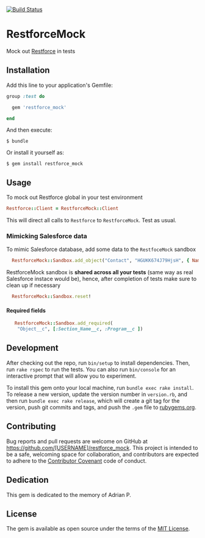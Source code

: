 [![Build Status](https://travis-ci.org/ilyakatz/restforce_mock.svg?branch=master)](https://travis-ci.org/ilyakatz/restforce_mock)

# RestforceMock

Mock out [Restforce](https://github.com/ejholmes/restforce) in tests

## Installation

Add this line to your application's Gemfile:

```ruby
group :test do

  gem 'restforce_mock'

end
```

And then execute:

    $ bundle

Or install it yourself as:

    $ gem install restforce_mock

## Usage

To mock out Restforce global in your test environment

```ruby
Restforce::Client = RestforceMock::Client
```

This will direct all calls to `Restforce` to `RestforceMock`. Test as usual.

### Mimicking Salesforce data

To mimic Salesforce database, add some data to the `RestfoceMock` sandbox

```ruby
  RestforceMock::Sandbox.add_object("Contact", "HGUKK674J79HjsH", { Name__c: "John" })
```

RestforceMock sandbox is **shared across all your tests** (same way as real Salesforce instace would be), hence,
after completion of tests make sure to clean up if necessary

```ruby
  RestforceMock::Sandbox.reset!
```

#### Required fields

```ruby
   RestforceMock::Sandbox.add_required(
    "Object__c", [:Section_Name__c, :Program__c ])
```

## Development

After checking out the repo, run `bin/setup` to install dependencies. Then, run `rake rspec` to run the tests. You can also run `bin/console` for an interactive prompt that will allow you to experiment.

To install this gem onto your local machine, run `bundle exec rake install`. To release a new version, update the version number in `version.rb`, and then run `bundle exec rake release`, which will create a git tag for the version, push git commits and tags, and push the `.gem` file to [rubygems.org](https://rubygems.org).

## Contributing

Bug reports and pull requests are welcome on GitHub at https://github.com/[USERNAME]/restforce_mock. This project is intended to be a safe, welcoming space for collaboration, and contributors are expected to adhere to the [Contributor Covenant](contributor-covenant.org) code of conduct.

## Dedication

This gem is dedicated to the memory of Adrian P.

## License

The gem is available as open source under the terms of the [MIT License](http://opensource.org/licenses/MIT).

